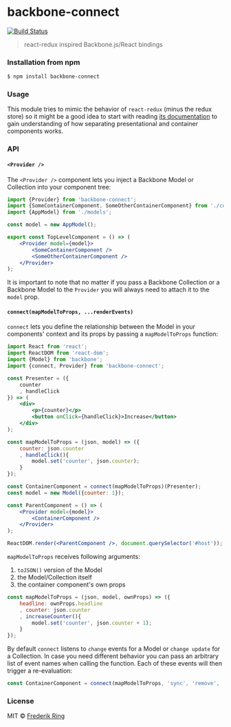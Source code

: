 # backbone-connect

[![Build Status](https://travis-ci.org/m90/backbone-connect.svg?branch=master)](https://travis-ci.org/m90/backbone-connect)

> react-redux inspired Backbone.js/React bindings

### Installation from npm

```sh
$ npm install backbone-connect
```

### Usage

This module tries to mimic the behavior of `react-redux` (minus the redux store) so it might be a good idea to start with reading [its documentation](http://redux.js.org/docs/basics/UsageWithReact.html) to gain understanding of how separating presentational and container components works.

### API

#### `<Provider />`

The `<Provider />` component lets you inject a Backbone Model or Collection into your component tree:

```jsx
import {Provider} from 'backbone-connect';
import {SomeContainerComponent, SomeOtherContainerComponent} from './components';
import {AppModel} from './models';

const model = new AppModel();

export const TopLevelComponent = () => (
    <Provider model={model}>
        <SomeContainerComponent />
        <SomeOtherContainerComponent />
    </Provider>
);
```
It is important to note that no matter if you pass a Backbone Collection or a Backbone Model to the `Provider` you will always need to attach it to the `model` prop.

#### `connect(mapModelToProps, ...renderEvents)`

`connect` lets you define the relationship between the Model in your components' context and its props by passing a `mapModelToProps` function:

```jsx
import React from 'react';
import ReactDOM from 'react-dom';
import {Model} from 'backbone';
import {connect, Provider} from 'backbone-connect';

const Presenter = ({
    counter
    , handleClick
}) => (
    <div>
        <p>{counter}</p>
        <button onClick={handleClick}>Increase</button>
    </div>
);

const mapModelToProps = (json, model) => ({
    counter: json.counter
    , handleClick(){
        model.set('counter', json.counter);
    }
});

const ContainerComponent = connect(mapModelToProps)(Presenter);
const model = new Model({counter: 1});

const ParentComponent = () => (
    <Provider model={model}>
        <ContainerComponent />
    </Provider>
);

ReactDOM.render(<ParentComponent />, document.querySelector('#host'));
```

`mapModelToProps` receives following arguments:

1. `toJSON()` version of the Model
2. the Model/Collection itself
3. the container component's own props

```jsx
const mapModelToProps = (json, model, ownProps) => ({
    headline: ownProps.headline
    , counter: json.counter
    , increaseCounter(){
        model.set('counter', json.counter + 1);
    }
});
```

By default `connect` listens to `change` events for a Model or `change update` for a Collection. In case you need different behavior you can pass an arbitrary list of event names when calling the function. Each of these events will then trigger a re-evaluation:

```jsx
const ContainerComponent = connect(mapModelToProps, 'sync', 'remove', 'customevent')(Presenter);
```

### License
MIT © [Frederik Ring](http://www.frederikring.com)
